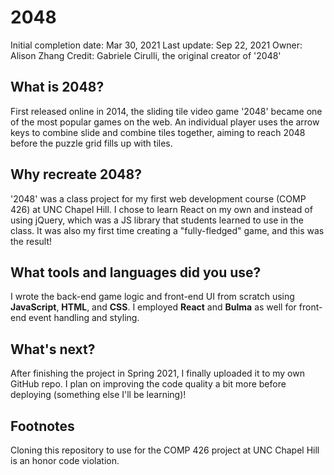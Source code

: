 # 2048

Initial completion date: Mar 30, 2021
Last update: Sep 22, 2021
Owner: Alison Zhang
Credit: Gabriele Cirulli, the original creator of '2048'


## What is 2048?

First released online in 2014, the sliding tile video game '2048' became one of the most popular games on the web. An individual player uses the arrow keys to combine slide and combine tiles together, aiming to reach 2048 before the puzzle grid fills up with tiles.

## Why recreate 2048?

'2048' was a class project for my first web development course (COMP 426) at UNC Chapel Hill. I chose to learn React on my own and instead of using jQuery, which was a JS library that students learned to use in the class. It was also my first time creating a "fully-fledged" game, and this was the result!

## What tools and languages did you use?

I wrote the back-end game logic and front-end UI from scratch using **JavaScript**, **HTML**, and **CSS**. I employed **React** and **Bulma** as well for front-end event handling and styling.

## What's next?

After finishing the project in Spring 2021, I finally uploaded it to my own GitHub repo. I plan on improving the code quality a bit more before deploying (something else I'll be learning)!

## Footnotes

Cloning this repository to use for the COMP 426 project at UNC Chapel Hill is an honor code violation.